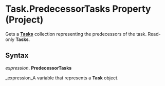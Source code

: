 
# Task.PredecessorTasks Property (Project)

Gets a  **[Tasks](bc6bb4a5-95a6-9d1f-3e28-92b9548a544a.md)** collection representing the predecessors of the task. Read-only **Tasks**.


## Syntax

 _expression_. **PredecessorTasks**

 _expression_A variable that represents a  **Task** object.

